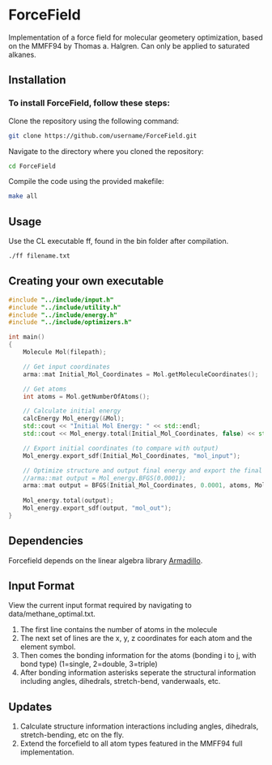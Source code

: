 # ForceField
Implementation of a force field for molecular geometery optimization, based on the MMFF94 by Thomas a. Halgren. Can only be applied to saturated alkanes.

## Installation

### To install ForceField, follow these steps:

Clone the repository using the following command:
```sh
git clone https://github.com/username/ForceField.git
```
Navigate to the directory where you cloned the repository:

```sh
cd ForceField
```

Compile the code using the provided makefile:

```sh
make all
```

## Usage

Use the CL executable ff, found in the bin folder after compilation.

```sh
./ff filename.txt
```

## Creating your own executable

```c++
#include "../include/input.h"
#include "../include/utility.h"
#include "../include/energy.h"
#include "../include/optimizers.h"

int main()
{
    Molecule Mol(filepath);

    // Get input coordinates
    arma::mat Initial_Mol_Coordinates = Mol.getMoleculeCoordinates();

    // Get atoms
    int atoms = Mol.getNumberOfAtoms();

    // Calculate initial energy
    calcEnergy Mol_energy(&Mol);
    std::cout << "Initial Mol Energy: " << std::endl;
    std::cout << Mol_energy.total(Initial_Mol_Coordinates, false) << std::endl;

    // Export initial coordinates (to compare with output)
    Mol_energy.export_sdf(Initial_Mol_Coordinates, "mol_input");

    // Optimize structure and output final energy and export the final output
    //arma::mat output = Mol_energy.BFGS(0.0001);
    arma::mat output = BFGS(Initial_Mol_Coordinates, 0.0001, atoms, Mol_energy);
    
    Mol_energy.total(output);
    Mol_energy.export_sdf(output, "mol_out");
}
```

## Dependencies
Forcefield depends on the linear algebra library [Armadillo](https://arma.sourceforge.net/).

## Input Format
View the current input format required by navigating to data/methane_optimal.txt.

1. The first line contains the number of atoms in the molecule
2. The next set of lines are the x, y, z coordinates for each atom and the element symbol.
3. Then comes the bonding information for the atoms (bonding i to j, with bond type) (1=single, 2=double, 3=triple)
4. After bonding information asterisks seperate the structural information including angles, dihedrals, stretch-bend, vanderwaals, etc.

## Updates
1. Calculate structure information interactions including angles, dihedrals, stretch-bending, etc on the fly.
2. Extend the forcefield to all atom types featured in the MMFF94 full implementation.
